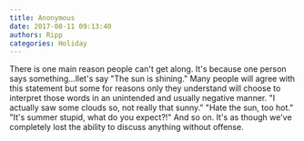 ```yaml
---
title: Anonymous
date: 2017-08-11 09:13:40
authors: Ripp
categories: Holiday
---
```


 There is one main reason people can't get along.  It's because one person says something...llet's say "The sun is shining."  Many people will agree with this statement but some for reasons only they understand will choose to interpret those words in an unintended and usually negative manner.  "I actually saw some clouds so, not really that sunny." "Hate the sun, too hot."  "It's summer stupid, what do you expect?!"    And so on.  It's as though we've completely lost the ability to discuss anything without   offense.